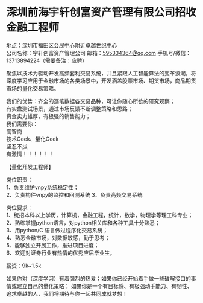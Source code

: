 # 深圳前海宇轩创富资产管理有限公司招收金融工程师

地点：深圳市福田区会展中心附近卓越世纪中心     
公司名称：宇轩创富资产管理公司
邮箱：595334364@qq.com
手机号/微信：13713894224（需要备注：应聘）     
          
聚焦以技术为驱动开发高频套利交易系统，并且紧跟人工智能算法的变革浪潮，将深度学习应用于金融市场的各类场景中，开发涵盖股票市场、期货市场，商品期货市场的量化交易策略。     
          
我们的优势：齐全的逐笔数据各交易品种，可让你随心所欲的研究观察；  
            有实盘测试场景，通过市场反馈不断调整策略和思路；  
            资金实力雄厚，有极强的销售能力；  
我们需要你：  
            高智商  
            技术Geek、量化Geek  
            坚忍不拔  
          有激情！！！！！！
    
【量化开发工程师】  
    
岗位职责：  
1、负责维护vnpy系统稳定性；  
2、负责构件vnpy的监控和回测系统
3、负责高频交易系统  
    
岗位要求：  
1、统招本科以上学历，计算机，金融工程，统计，数学，物理学等理工科专业；  
2、熟练掌握python语言，对python相关库和各种工具十分熟悉；  
3、用python/C 语言做过程序化交易系统；  
4、熟悉金融市场，对数据敏感，勤于思考；  
5、能够独立开展工作，推进项目进度；  
6、欢迎对证券行业有热情的优秀应届毕业生。  

薪资：9k~1.5k
    
如果你对（深度学习）有着强烈的热爱；如果你已经开始着手做一些破解接口的事情或建立自己的量化策略； 如果你是一个有目标感、有极强动手能力、有韧性、追求卓越的人，我们将期待与你一起共同成就梦想！   
